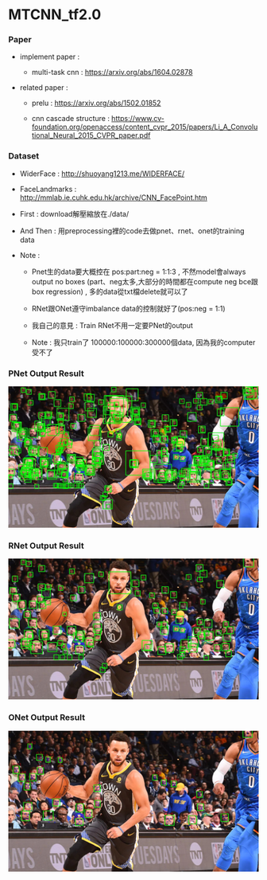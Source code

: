 # MTCNN_tf2.0

### Paper

* implement paper : 
     
    * multi-task cnn : https://arxiv.org/abs/1604.02878

* related paper : 

    * prelu : https://arxiv.org/abs/1502.01852
    
    * cnn cascade structure : https://www.cv-foundation.org/openaccess/content_cvpr_2015/papers/Li_A_Convolutional_Neural_2015_CVPR_paper.pdf


### Dataset


* WiderFace : http://shuoyang1213.me/WIDERFACE/

* FaceLandmarks : http://mmlab.ie.cuhk.edu.hk/archive/CNN_FacePoint.htm

* First : download解壓縮放在./data/

* And Then : 用preprocessing裡的code去做pnet、rnet、onet的training data

* Note : 

    * Pnet生的data要大概控在 pos:part:neg = 1:1:3 , 不然model會always output no boxes (part、neg太多,大部分的時間都在compute neg bce跟box regression) , 多的data從txt檔delete就可以了
    
    * RNet跟ONet遵守imbalance data的控制就好了(pos:neg = 1:1) 
    
    * 我自己的意見 : Train RNet不用一定要PNet的output
    
    * Note : 我只train了 100000:100000:300000個data, 因為我的computer受不了


### PNet Output Result
![PNet_output_boxes](./test_imgs/gsw3_result_pnet.jpg)


### RNet Output Result

![RNet_output_boxes](./test_imgs/gsw3_result_rnet.jpg)


### ONet Output Result


![ORNet_output_boxes](./test_imgs/gsw3_result.jpg)
